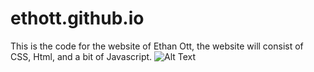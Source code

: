 # ethott.github.io
This is the code for the website of Ethan Ott, the website will consist of CSS, Html, and a bit of Javascript. 
![Alt Text](https://github.com/ethott/ethott.github.io/raw/master/path/to/IphoneView.psd)



